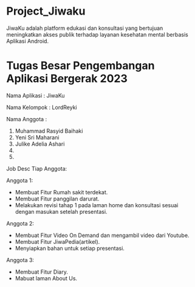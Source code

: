 # Project_Jiwaku
JiwaKu adalah platform edukasi dan konsultasi yang bertujuan meningkatkan akses publik terhadap layanan kesehatan mental berbasis Aplikasi Android.


# Tugas Besar Pengembangan Aplikasi Bergerak 2023

Nama Aplikasi  : JiwaKu

Nama Kelompok  : LordReyki

Nama Anggota   :

1. Muhammad Rasyid Baihaki
2. Yeni Sri Maharani
3. Julike Adelia Ashari
4. 
5.  

Job Desc Tiap Anggota:

Anggota 1:
- Membuat Fitur Rumah sakit terdekat.
- Membuat Fitur panggilan darurat.
- Melakukan revisi tahap 1 pada laman home dan konsultasi sesuai dengan masukan setelah presentasi.

Anggota 2:
- Membuat Fitur Video On Demand dan mengambil video dari Youtube.
- Membuat Fitur JiwaPedia(artikel).
- Menyiapkan bahan untuk setiap presentasi.

Anggota 3:
- Membuat Fitur Diary.
- Mabuat laman About Us.
